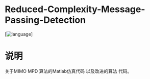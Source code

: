# Reduced-Complexity-Message-Passing-Detection
[![language](https://img.shields.io/badge/language-Matlab%20%7C%20JavaScript-brightgreen.svg)]
# 说明
关于MIMO MPD 算法的Matlab仿真代码 
以及改进的算法 代码。